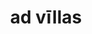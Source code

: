 ---
title: ad vīllas
meaning: to the houses
ch: 4
di: (accusative plural)
pos: prepphrase
preposition: ad
noun: vīllās
---